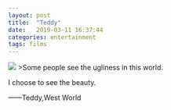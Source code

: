 ```yaml
---
layout: post
title:  "Teddy"
date:   2019-03-11 16:37:44
categories: entertainment
tags: films
---
```

<img src="{{ site.baseurl }}/images/teddy.jpg">
>Some people see the ugliness in this world.  

I choose to see the beauty.  

——Teddy,West World

